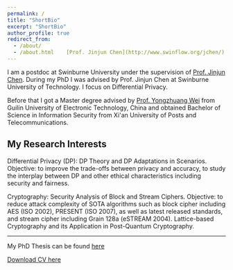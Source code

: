 ```yaml
---
permalink: /
title: "ShortBio"
excerpt: "ShortBio"
author_profile: true
redirect_from: 
  - /about/
  - /about.html    [Prof. Jinjun Chen](http://www.swinflow.org/jchen/)
---
```

I am a postdoc at Swinburne University under the supervision of [Prof. Jinjun Chen](http://www.swinflow.org/jchen/). During my PhD I was advised by Prof. Jinjun Chen at Swinburne University of Technology. 
I focus on Differential Privacy.

Before that I got a Master degree advised by [Prof. Yongzhuang Wei](https://dblp.org/pid/96/9555.html) from Guilin
University of Electronic Technology, China and
obtained Bachelor of Science in Information Security
from Xi'an University of Posts and Telecommunications.

## My Research Interests
Differential Privacy (DP): DP Theory and DP Adaptations in Scenarios. Objective: to improve the trade-offs
between privacy and accuracy, to study the interplay between DP and other ethical
characteristics including security and fairness. 


Cryptography: Security Analysis of Block and Stream Ciphers. Objective: to reduce attack complexity of
SOTA algorithms such as block cipher including AES (ISO 2002), PRESENT (ISO 2007),
as well as latest released standards, and stream cipher including Grain 128a (eSTREAM
2004). Lattice-based Cryptography and its Application in Post-Quantum Cryptography.

------

My PhD Thesis can be found [here](/files/Thesis_Ying.pdf)


[Download CV here](/files/CV_Ying.pdf)
